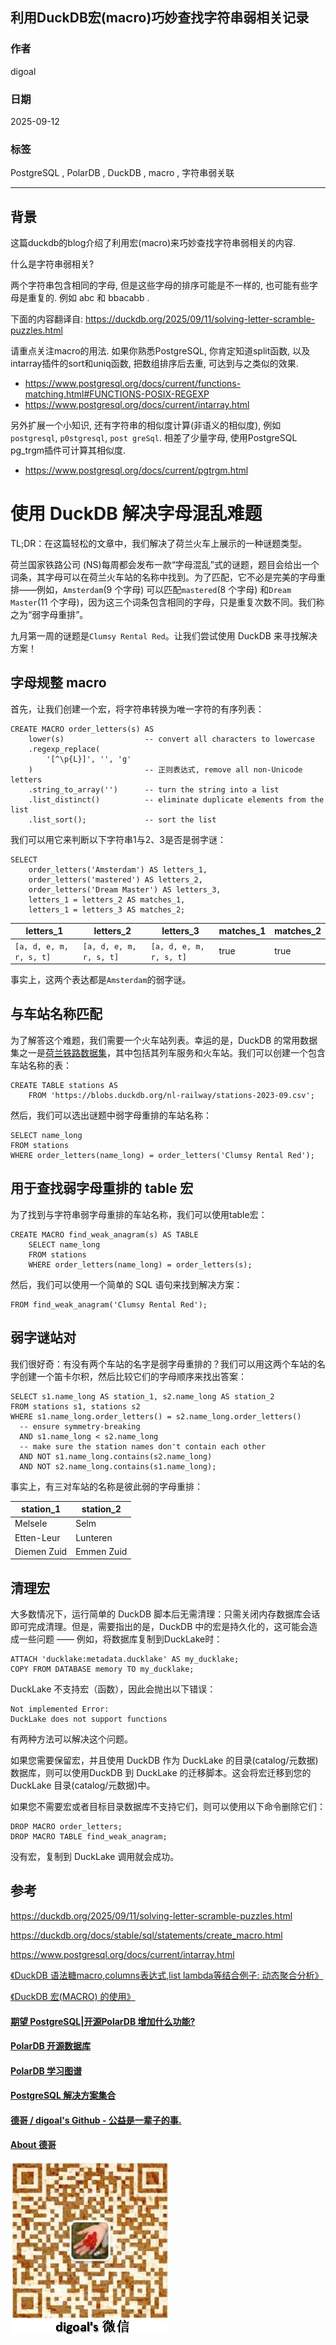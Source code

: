 ## 利用DuckDB宏(macro)巧妙查找字符串弱相关记录 
                                                                                                      
### 作者                                                                          
digoal                                                                          
                                                                                 
### 日期                                                                               
2025-09-12                                                                         
                                                                              
### 标签                                                                            
PostgreSQL , PolarDB , DuckDB , macro , 字符串弱关联     
                                                                                                     
----                                                                              
                                                                                            
## 背景    
这篇duckdb的blog介绍了利用宏(macro)来巧妙查找字符串弱相关的内容.  
  
什么是字符串弱相关?   
  
两个字符串包含相同的字母, 但是这些字母的排序可能是不一样的, 也可能有些字母是重复的. 例如 abc 和 bbacabb .  
  
下面的内容翻译自: https://duckdb.org/2025/09/11/solving-letter-scramble-puzzles.html  
  
请重点关注macro的用法. 如果你熟悉PostgreSQL, 你肯定知道split函数, 以及intarray插件的sort和uniq函数, 把数组排序后去重, 可达到与之类似的效果.   
- https://www.postgresql.org/docs/current/functions-matching.html#FUNCTIONS-POSIX-REGEXP  
- https://www.postgresql.org/docs/current/intarray.html  
  
另外扩展一个小知识, 还有字符串的相似度计算(非语义的相似度), 例如`postgresql`, `p0stgresql`, `post greSql`. 相差了少量字母, 使用PostgreSQL pg_trgm插件可计算其相似度.   
- https://www.postgresql.org/docs/current/pgtrgm.html  
  
# 使用 DuckDB 解决字母混乱难题  
TL;DR：在这篇轻松的文章中，我们解决了荷兰火车上展示的一种谜题类型。  
  
荷兰国家铁路公司 (NS)每周都会发布一款“字母混乱”式的谜题，题目会给出一个词条，其字母可以在荷兰火车站的名称中找到。为了匹配，它不必是完美的字母重排——例如，`Amsterdam`(9 个字母) 可以匹配`mastered`(8 个字母) 和`Dream Master`(11 个字母)，因为这三个词条包含相同的字母，只是重复次数不同。我们称之为“弱字母重排”。  
  
九月第一周的谜题是`Clumsy Rental Red`。让我们尝试使用 DuckDB 来寻找解决方案！  
  
## 字母规整 macro  
首先，让我们创建一个宏，将字符串转换为唯一字符的有序列表：  
```  
CREATE MACRO order_letters(s) AS   
    lower(s)                  -- convert all characters to lowercase  
    .regexp_replace(  
        '[^\p{L}]', '', 'g'  
    )                         -- 正则表达式, remove all non-Unicode letters  
    .string_to_array('')      -- turn the string into a list  
    .list_distinct()          -- eliminate duplicate elements from the list  
    .list_sort();             -- sort the list  
```  
  
我们可以用它来判断以下字符串1与2、3是否是弱字谜：  
```  
SELECT  
    order_letters('Amsterdam') AS letters_1,  
    order_letters('mastered') AS letters_2,  
    order_letters('Dream Master') AS letters_3,  
    letters_1 = letters_2 AS matches_1,  
    letters_1 = letters_3 AS matches_2;  
```  
  
  
letters_1	| letters_2	| letters_3	| matches_1	| matches_2  
---|---|---|---|---  
`[a, d, e, m, r, s, t]`	| `[a, d, e, m, r, s, t]`	| `[a, d, e, m, r, s, t]`	|true	|true  
  
  
事实上，这两个表达都是`Amsterdam`的弱字谜。  
  
## 与车站名称匹配  
为了解答这个难题，我们需要一个火车站列表。幸运的是，DuckDB 的常用数据集之一是[荷兰铁路数据集](https://duckdb.org/docs/stable/guides/snippets/dutch_railway_datasets.html)，其中包括其列车服务和火车站。我们可以创建一个包含车站名称的表：  
```  
CREATE TABLE stations AS  
    FROM 'https://blobs.duckdb.org/nl-railway/stations-2023-09.csv';  
```  
  
然后，我们可以选出谜题中弱字母重排的车站名称：  
```  
SELECT name_long  
FROM stations  
WHERE order_letters(name_long) = order_letters('Clumsy Rental Red');  
```  
  
  
## 用于查找弱字母重排的 table 宏  
为了找到与字符串弱字母重排的车站名称，我们可以使用table宏：  
```  
CREATE MACRO find_weak_anagram(s) AS TABLE  
    SELECT name_long  
    FROM stations  
    WHERE order_letters(name_long) = order_letters(s);  
```  
  
然后，我们可以使用一个简单的 SQL 语句来找到解决方案：  
```  
FROM find_weak_anagram('Clumsy Rental Red');  
```  
  
## 弱字谜站对  
我们很好奇：有没有两个车站的名字是弱字母重排的？我们可以用这两个车站的名字创建一个笛卡尔积，然后比较它们的字母顺序来找出答案：  
```  
SELECT s1.name_long AS station_1, s2.name_long AS station_2  
FROM stations s1, stations s2  
WHERE s1.name_long.order_letters() = s2.name_long.order_letters()  
  -- ensure symmetry-breaking  
  AND s1.name_long < s2.name_long  
  -- make sure the station names don't contain each other  
  AND NOT s1.name_long.contains(s2.name_long)  
  AND NOT s2.name_long.contains(s1.name_long);  
```  
  
事实上，有三对车站的名称是彼此弱的字母重排：  
  
station_1	|station_2  
---|---  
Melsele	| Selm  
Etten-Leur	| Lunteren  
Diemen Zuid	| Emmen Zuid  
  
  
## 清理宏  
大多数情况下，运行简单的 DuckDB 脚本后无需清理：只需关闭内存数据库会话即可完成清理。但是，需要指出的是，DuckDB 中的宏是持久化的，这可能会造成一些问题  ——  例如，将数据库复制到DuckLake时：  
```  
ATTACH 'ducklake:metadata.ducklake' AS my_ducklake;  
COPY FROM DATABASE memory TO my_ducklake;  
```  
  
DuckLake 不支持宏（函数），因此会抛出以下错误：  
```  
Not implemented Error:  
DuckLake does not support functions  
```  
  
有两种方法可以解决这个问题。  
  
如果您需要保留宏，并且使用 DuckDB 作为 DuckLake 的目录(catalog/元数据)数据库，则可以使用DuckDB 到 DuckLake 的迁移脚本。这会将宏迁移到您的 DuckLake 目录(catalog/元数据)中。  
  
如果您不需要宏或者目标目录数据库不支持它们，则可以使用以下命令删除它们：  
```  
DROP MACRO order_letters;  
DROP MACRO TABLE find_weak_anagram;  
```  
  
没有宏，复制到 DuckLake 调用就会成功。  
  
## 参考  
https://duckdb.org/2025/09/11/solving-letter-scramble-puzzles.html  
  
https://duckdb.org/docs/stable/sql/statements/create_macro.html  
  
https://www.postgresql.org/docs/current/intarray.html  
  
[《DuckDB 语法糖macro,columns表达式,list lambda等结合例子: 动态聚合分析》](../202403/20240303_01.md)    
  
[《DuckDB 宏(MACRO) 的使用》](../202210/20221025_03.md)    
  
    
#### [期望 PostgreSQL|开源PolarDB 增加什么功能?](https://github.com/digoal/blog/issues/76 "269ac3d1c492e938c0191101c7238216")
  
  
#### [PolarDB 开源数据库](https://openpolardb.com/home "57258f76c37864c6e6d23383d05714ea")
  
  
#### [PolarDB 学习图谱](https://www.aliyun.com/database/openpolardb/activity "8642f60e04ed0c814bf9cb9677976bd4")
  
  
#### [PostgreSQL 解决方案集合](../201706/20170601_02.md "40cff096e9ed7122c512b35d8561d9c8")
  
  
#### [德哥 / digoal's Github - 公益是一辈子的事.](https://github.com/digoal/blog/blob/master/README.md "22709685feb7cab07d30f30387f0a9ae")
  
  
#### [About 德哥](https://github.com/digoal/blog/blob/master/me/readme.md "a37735981e7704886ffd590565582dd0")
  
  
![digoal's wechat](../pic/digoal_weixin.jpg "f7ad92eeba24523fd47a6e1a0e691b59")
  
